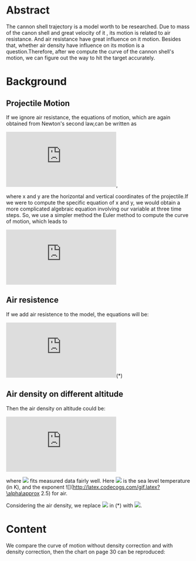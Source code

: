 # Abstract
The cannon shell trajectory is a model worth to be researched. Due to mass of the canon shell and great velocity of it , its motion is related to air resistance. And air resistance have great influence on it motion. Besides that, whether air density have influence on its motion is a question.Therefore, after we compute the curve of the cannon shell's motion, we can figure out the way to hit the target accurately.
# Background
## Projectile Motion
If we ignore air resistance, the equations of motion, which are again obtained from Newton's second law,can be written as

![](http://latex.codecogs.com/gif.latex?%5Cbegin%7Bcases%7D%20%26%20%5C%20%7B%5Cfrac%7B%5Cmathrm%7Bd%7D%5E%7B2%7Dx%7D%7B%5Cmathrm%7Bd%7D%20t%5E%7B2%7D%7D%7D%3D0%20%5C%5C%20%26%20%5C%20%7B%5Cfrac%7B%5Cmathrm%7Bd%7D%5E%7B2%7Dy%7D%7B%5Cmathrm%7Bd%7D%20t%5E%7B2%7D%7D%7D%3D-g%20%5Cend%7Bcases%7D),

where x and y are the horizontal and vertical coordinates of the projectile.If we were to compute the specific equation of x and y, we would obtain a more complicated algebraic equation involving our variable at three time steps. So, we use a simpler method the Euler method to compute the curve of motion, which leads to

![](http://latex.codecogs.com/gif.latex?%5Cbegin%7Bcases%7D%20%26%20%5C%20x_%7Bi&plus;1%7D%3Dx_%7Bi%7D&plus;v_%7Bx%2Ci%7D%5CDelta%20t%20%5C%5C%20%26%20%5C%20v_%7Bx%2Ci&plus;1%7D%3Dv_%7Bx%2Ci%7D%20%5C%5C%20%26%20%5C%20y_%7Bi&plus;1%7D%3Dy_%7Bi%7D&plus;v_%7By%2Ci%7D%5CDelta%20t%20%5C%5C%20%26%20%5C%20v_%7By%2Ci&plus;1%7D%3Dv_%7By%2Ci%7D-g%5CDelta%20t%20%5Cend%7Bcases%7D)

## Air resistence
If we add air resistence to the model, the equations will be:

![](http://latex.codecogs.com/gif.latex?%5Cbegin%7Bcases%7D%20%26%20%5C%20x_%7Bi&plus;1%7D%3Dx_%7Bi%7D&plus;v_%7Bx%2Ci%7D%5CDelta%20t%20%5C%5C%20%26%20%5C%20v_%7Bx%2Ci&plus;1%7D%3Dv_%7Bx%2Ci%7D-%5Cfrac%7BB_%7B2%7Dvv_%7Bx%2Ci%7D%7D%7Bm%7D%5CDelta%20t%20%5C%5C%20%26%20%5C%20y_%7Bi&plus;1%7D%3Dy_%7Bi%7D&plus;v_%7By%2Ci%7D%5CDelta%20t%20%5C%5C%20%26%20%5C%20v_%7By%2Ci&plus;1%7D%3Dv_%7By%2Ci%7D-g%5CDelta%20t-%5Cfrac%7BB_%7B2%7Dvv_%7By%2Ci%7D%7D%7Bm%7D%5CDelta%20t%20%5Cend%7Bcases%7D)(*)

## Air density on different altitude
Then the air density on altitude could be:

![](http://latex.codecogs.com/gif.latex?%5Crho%20%3D%5Crho_%7B0%7D%281-%5Cfrac%7Bay%7D%7BT_%7B0%7D%7D%29%5E%7B%5Calpha%20%7D)

where ![](http://latex.codecogs.com/gif.latex?a\approx6.5*10^{-3}K/m) fits measured data fairly well. Here ![](http://latex.codecogs.com/gif.latex?a\T_{0}) is the sea level temperature (in K), and the exponent ![](http://latex.codecogs.com/gif.latex?\alpha\approx 2.5) for air.

Considering the air density, we replace ![](http://latex.codecogs.com/gif.latex?B_{2}) in (*) with ![](http://latex.codecogs.com/gif.latex?B_{2}\rho/\rho_{0}).
# Content
We compare the curve of motion without density correction and with density correction, then the chart on page 30 can be reproduced:
